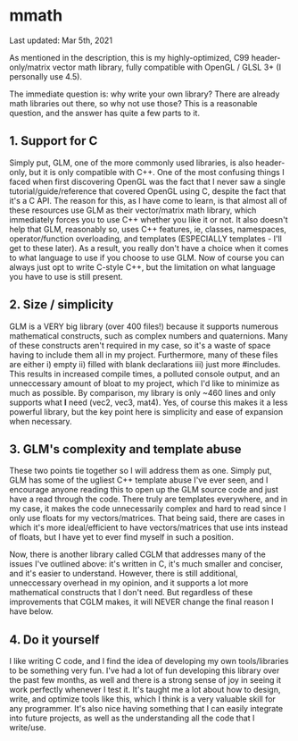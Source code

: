 # mmath

Last updated: Mar 5th, 2021

As mentioned in the description, this is my highly-optimized, C99 header-only/matrix vector math library, fully compatible with OpenGL / GLSL 3+ (I personally use 4.5).

The immediate question is: why write your own library? There are already math libraries out there, so why not use those?
This is a reasonable question, and the answer has quite a few parts to it.

## 1. Support for C
Simply put, GLM, one of the more commonly used libraries, is also header-only, but it is only compatible with C++. One of the most confusing things I faced when first
discovering OpenGL was the fact that I never saw a single tutorial/guide/reference that covered OpenGL using C, despite the fact that it's a C API. The reason for this, as I have come to learn, is that almost all of these resources use GLM as their vector/matrix math library, which immediately forces you to use C++ whether you like it or not. It also doesn't help that GLM, reasonably so, uses C++ features, ie, classes, namespaces, operator/function overloading, and templates (ESPECIALLY templates - I'll get to these later). As a result, you really don't have a choice when it comes to what language to use if you choose to use GLM. Now of course you can always just opt to write C-style C++, but the limitation on what language you have to use is still present.

## 2. Size / simplicity
GLM is a VERY big library (over 400 files!) because it supports numerous mathematical constructs, such as complex numbers and quaternions. Many of these constructs aren't required in my case, so it's a waste of space having to include them all in my project. Furthermore, many of these files are either i) empty  ii) filled with blank declarations  iii) just more #includes. This results in increased compile times, a polluted console output, and an unneccessary amount of bloat to my project, which I'd like to minimize as much as possible. By comparison, my library is only ~460 lines and only supports what __I__ need (vec2, vec3, mat4). Yes, of course this makes it a less powerful library, but the key point here is simplicity and ease of expansion when necessary.

## 3. GLM's complexity and template abuse
These two points tie together so I will address them as one. Simply put, GLM has some of the ugliest C++ template abuse I've ever seen, and I encourage anyone reading this to open up the GLM source code and just have a read through the code. There truly are templates everywhere, and in my case, it makes the code unnecessarily complex and hard to read since I only use floats for my vectors/matrices. That being said, there are cases in which it's more ideal/efficient to have vectors/matrices that use ints instead of floats, but I have yet to ever find myself in such a position.

Now, there is another library called CGLM that addresses many of the issues I've outlined above: it's written in C, it's much smaller and conciser, and it's easier to understand. However, there is still additional, unneccessary overhead in my opinion, and it supports a lot more mathematical constructs that I don't need. But regardless of these improvements that CGLM makes, it will NEVER change the final reason I have below.

## 4. Do it yourself
I like writing C code, and I find the idea of developing my own tools/libraries to be something very fun. I've had a lot of fun developing this library over the past few months, as well and there is a strong sense of joy in seeing it work perfectly whenever I test it. It's taught me a lot about how to design, write, and optimize tools like this, which I think is a very valuable skill for any programmer. It's also nice having something that I can easily integrate into future projects, as well as the understanding all the code that I write/use.
